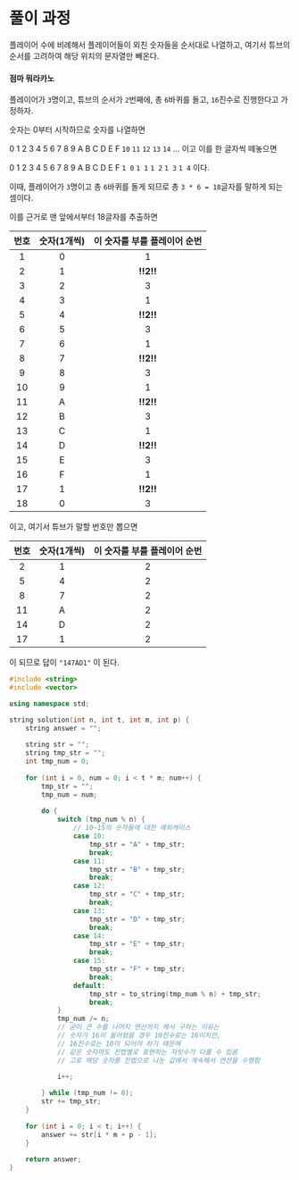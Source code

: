 
# 풀이 과정

플레이어 수에 비례해서 플레이어들이 외친 숫자들을 순서대로 나열하고, 여기서 튜브의 순서를 고려하여 해당 위치의 문자열만 빼온다.

#### 점마 뭐라카노

플레이어가 ```3```명이고, 튜브의 순서가 ```2```번째에, 총 ```6```바퀴를 돌고, ```16```진수로 진행한다고 가정하자.

숫자는 0부터 시작하므로 숫자를 나열하면

0 1 2 3 4 5 6 7 8 9 A B C D E F ```10``` ```11``` ```12``` ```13``` ```14``` ... 이고 이를 한 글자씩 떼놓으면

0 1 2 3 4 5 6 7 8 9 A B C D E F ```1 0``` ```1 1``` ```1 2``` ```1 3``` ```1 4``` 이다.

이때, 플레이어가 ```3```명이고 총 ```6```바퀴를 돌게 되므로 총 ```3 * 6 = 18```글자를 말하게 되는 셈이다.

이를 근거로 맨 앞에서부터 18글자를 추출하면

|번호|숫자(1개씩)|이 숫자를 부를 플레이어 순번|
|:-----:|:-----:|:------------:|
|1|0|1|
|2|1|__!!2!!__|
|3|2|3|
|4|3|1|
|5|4|__!!2!!__|
|6|5|3|
|7|6|1|
|8|7|__!!2!!__|
|9|8|3|
|10|9|1|
|11|A|__!!2!!__|
|12|B|3|
|13|C|1|
|14|D|__!!2!!__|
|15|E|3|
|16|F|1|
|17|1|__!!2!!__|
|18|0|3|

이고, 여기서 튜브가 말할 번호만 뽑으면

|번호|숫자(1개씩)|이 숫자를 부를 플레이어 순번|
|:-----:|:-----:|:------------:|
|2|1|2|
|5|4|2|
|8|7|2|
|11|A|2|
|14|D|2|
|17|1|2|

이 되므로 답이 ```"147AD1"``` 이 된다.

```cpp
#include <string>
#include <vector>

using namespace std;

string solution(int n, int t, int m, int p) {
    string answer = "";
    
    string str = "";
    string tmp_str = "";
    int tmp_num = 0;
    
    for (int i = 0, num = 0; i < t * m; num++) {
        tmp_str = "";
        tmp_num = num;
        
        do {
            switch (tmp_num % n) {
                // 10~15의 숫자들에 대한 예외케이스
                case 10:
                    tmp_str = "A" + tmp_str;
                    break;
                case 11:
                    tmp_str = "B" + tmp_str;
                    break;
                case 12:
                    tmp_str = "C" + tmp_str;
                    break;
                case 13:
                    tmp_str = "D" + tmp_str;
                    break;
                case 14:
                    tmp_str = "E" + tmp_str;
                    break;
                case 15:
                    tmp_str = "F" + tmp_str;
                    break;
                default:
                    tmp_str = to_string(tmp_num % n) + tmp_str;
                    break;
            }
            tmp_num /= n;
            // 굳이 큰 수를 나머지 연산까지 해서 구하는 이유는
            // 숫자가 16이 들어왔을 경우 10진수로는 16이지만,
            // 16진수로는 10이 되어야 하기 때문에
            // 같은 숫자여도 진법별로 표현하는 자릿수가 다를 수 있음
            // 고로 해당 숫자를 진법으로 나눈 값에서 계속해서 연산을 수행함

            i++;
            
        } while (tmp_num != 0);
        str += tmp_str;
    }
    
    for (int i = 0; i < t; i++) {
        answer += str[i * m + p - 1];
    }
    
    return answer;
}
```
